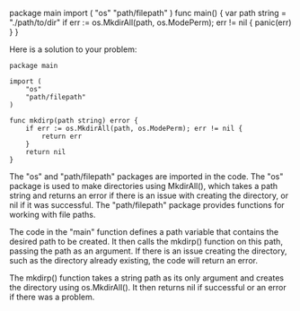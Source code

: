 package main
import (
	"os"
	"path/filepath"
)
func main() {
	var path string = "./path/to/dir"
	if err := os.MkdirAll(path, os.ModePerm); err != nil {
		panic(err)
	}
}

Here is a solution to your problem:
```
package main

import (
	"os"
	"path/filepath"
)

func mkdirp(path string) error {
	if err := os.MkdirAll(path, os.ModePerm); err != nil {
		return err
	}
	return nil
}
```
The "os" and "path/filepath" packages are imported in the code. The "os" package is used to make directories using MkdirAll(), which takes a path string and returns an error if there is an issue with creating the directory, or nil if it was successful. The "path/filepath" package provides functions for working with file paths.

The code in the "main" function defines a path variable that contains the desired path to be created. It then calls the mkdirp() function on this path, passing the path as an argument. If there is an issue creating the directory, such as the directory already existing, the code will return an error.

The mkdirp() function takes a string path as its only argument and creates the directory using os.MkdirAll(). It then returns nil if successful or an error if there was a problem.


